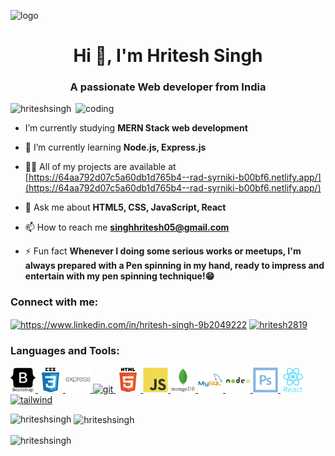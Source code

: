 ![logo](https://trisya.com/myimg/child/Website%20Design.gif)
<h1 align="center">Hi 👋, I'm Hritesh Singh</h1>
<h3 align="center">A passionate Web developer from India</h3>

<img align="right" alt="coding" width="400" src="https://camo.githubusercontent.com/5f0587cc320dbf158dc5766d3a67dc1572968d28aff15534ced7420c4568600d/68747470733a2f2f7777772e6c616d626461746573742e636f6d2f7265736f75726365732f696d616765732f657a6769662e636f6d2d6769662d6d616b65722d31362e676966">

<p align="left"> <img src="https://komarev.com/ghpvc/?username=hriteshsingh&label=Profile%20views&color=0e75b6&style=flat" alt="hriteshsingh" /> </p>

- I’m currently studying **MERN Stack web development**

- 🌱 I’m currently learning **Node.js, Express.js**

- 👨‍💻 All of my projects are available at [https://64aa792d07c5a60db1d765b4--rad-syrniki-b00bf6.netlify.app/](https://64aa792d07c5a60db1d765b4--rad-syrniki-b00bf6.netlify.app/)

- 💬 Ask me about **HTML5, CSS, JavaScript, React**

- 📫 How to reach me **singhhritesh05@gmail.com**

- ⚡ Fun fact **Whenever I doing some serious works or meetups, I'm always prepared with a Pen spinning in my hand, ready to impress and entertain with my pen spinning technique!😁**

<h3 align="left">Connect with me:</h3>
<p align="left">
<a href="https://linkedin.com/in/https://www.linkedin.com/in/hritesh-singh-9b2049222" target="blank"><img align="center" src="https://raw.githubusercontent.com/rahuldkjain/github-profile-readme-generator/master/src/images/icons/Social/linked-in-alt.svg" alt="https://www.linkedin.com/in/hritesh-singh-9b2049222" height="30" width="40" /></a>
<a href="https://instagram.com/hritesh2819" target="blank"><img align="center" src="https://raw.githubusercontent.com/rahuldkjain/github-profile-readme-generator/master/src/images/icons/Social/instagram.svg" alt="hritesh2819" height="30" width="40" /></a>
</p>

<h3 align="left">Languages and Tools:</h3>
<p align="left"> <a href="https://getbootstrap.com" target="_blank" rel="noreferrer"> <img src="https://raw.githubusercontent.com/devicons/devicon/master/icons/bootstrap/bootstrap-plain-wordmark.svg" alt="bootstrap" width="40" height="40"/> </a> <a href="https://www.w3schools.com/css/" target="_blank" rel="noreferrer"> <img src="https://raw.githubusercontent.com/devicons/devicon/master/icons/css3/css3-original-wordmark.svg" alt="css3" width="40" height="40"/> </a> <a href="https://expressjs.com" target="_blank" rel="noreferrer"> <img src="https://raw.githubusercontent.com/devicons/devicon/master/icons/express/express-original-wordmark.svg" alt="express" width="40" height="40"/> </a> <a href="https://git-scm.com/" target="_blank" rel="noreferrer"> <img src="https://www.vectorlogo.zone/logos/git-scm/git-scm-icon.svg" alt="git" width="40" height="40"/> </a> <a href="https://www.w3.org/html/" target="_blank" rel="noreferrer"> <img src="https://raw.githubusercontent.com/devicons/devicon/master/icons/html5/html5-original-wordmark.svg" alt="html5" width="40" height="40"/> </a> <a href="https://developer.mozilla.org/en-US/docs/Web/JavaScript" target="_blank" rel="noreferrer"> <img src="https://raw.githubusercontent.com/devicons/devicon/master/icons/javascript/javascript-original.svg" alt="javascript" width="40" height="40"/> </a> <a href="https://www.mongodb.com/" target="_blank" rel="noreferrer"> <img src="https://raw.githubusercontent.com/devicons/devicon/master/icons/mongodb/mongodb-original-wordmark.svg" alt="mongodb" width="40" height="40"/> </a> <a href="https://www.mysql.com/" target="_blank" rel="noreferrer"> <img src="https://raw.githubusercontent.com/devicons/devicon/master/icons/mysql/mysql-original-wordmark.svg" alt="mysql" width="40" height="40"/> </a> <a href="https://nodejs.org" target="_blank" rel="noreferrer"> <img src="https://raw.githubusercontent.com/devicons/devicon/master/icons/nodejs/nodejs-original-wordmark.svg" alt="nodejs" width="40" height="40"/> </a> <a href="https://www.photoshop.com/en" target="_blank" rel="noreferrer"> <img src="https://raw.githubusercontent.com/devicons/devicon/master/icons/photoshop/photoshop-line.svg" alt="photoshop" width="40" height="40"/> </a> <a href="https://reactjs.org/" target="_blank" rel="noreferrer"> <img src="https://raw.githubusercontent.com/devicons/devicon/master/icons/react/react-original-wordmark.svg" alt="react" width="40" height="40"/> </a> <a href="https://tailwindcss.com/" target="_blank" rel="noreferrer"> <img src="https://www.vectorlogo.zone/logos/tailwindcss/tailwindcss-icon.svg" alt="tailwind" width="40" height="40"/> </a> </p>

<p><img align="left" src="https://github-readme-stats.vercel.app/api/top-langs?username=hriteshsingh&show_icons=true&locale=en&layout=compact" alt="hriteshsingh" /></p>

<p>&nbsp;<img align="center" src="https://github-readme-stats.vercel.app/api?username=hriteshsingh&show_icons=true&locale=en" alt="hriteshsingh" /></p>

<p><img align="center" src="https://github-readme-streak-stats.herokuapp.com/?user=hriteshsingh&" alt="hriteshsingh" /></p>
